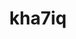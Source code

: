 ---
title: kha7iq
github: https://github.com/kha7iq
mode: dark
transition: 3s
archetype:
- Minimalistic
---